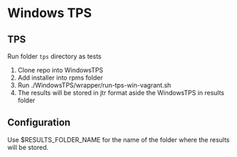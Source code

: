# Windows TPS

## TPS
Run folder `tps` directory as tests

1. Clone repo into WindowsTPS
2. Add installer into rpms folder
3. Run ./WindowsTPS/wrapper/run-tps-win-vagrant.sh
4. The results will be stored in jtr format aside the WindowsTPS in results folder

## Configuration 
Use $RESULTS_FOLDER_NAME for the name of the folder where the results will be stored.